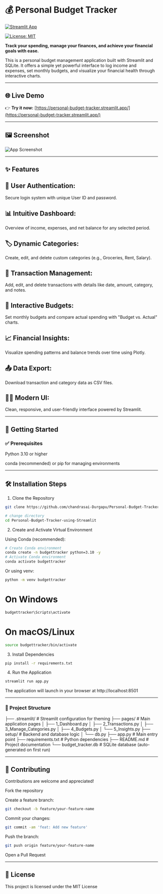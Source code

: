 # 💰 Personal Budget Tracker

[![Streamlit App](https://img.shields.io/badge/Streamlit-Live-green?logo=streamlit)](https://personal-budget-tracker.streamlit.app/)

[![License: MIT](https://img.shields.io/badge/License-MIT-yellow.svg)](https://opensource.org/licenses/MIT)



**Track your spending, manage your finances, and achieve your financial goals with ease.**

This is a personal budget management application built with Streamlit and SQLite. It offers a simple yet powerful interface to log income and expenses, set monthly budgets, and visualize your financial health through interactive charts.

---

## 🌐 Live Demo

👉 **Try it now:** [https://personal-budget-tracker.streamlit.app/](https://personal-budget-tracker.streamlit.app/)

---

## 🖼️ Screenshot

![App Screenshot](https://github.com/<your-username>/<your-repo>/raw/main/assets/screenshot.png)

---

## ✨ Features

## 🔐 User Authentication:
 Secure login system with unique User ID and password.

## 📊 Intuitive Dashboard:
 Overview of income, expenses, and net balance for any selected period.

## 🏷️ Dynamic Categories:
 Create, edit, and delete custom categories (e.g., Groceries, Rent, Salary).

## 💼 Transaction Management:
 Add, edit, and delete transactions with details like date, amount, category, and notes.

## 📆 Interactive Budgets: 
Set monthly budgets and compare actual spending with "Budget vs. Actual" charts.

## 📈 Financial Insights: 
Visualize spending patterns and balance trends over time using Plotly.

## 📤 Data Export: 
Download transaction and category data as CSV files.

## 🧑‍💻 Modern UI: 
Clean, responsive, and user-friendly interface powered by Streamlit.

---

## 🚀 Getting Started
### ✅ Prerequisites

Python 3.10 or higher

conda (recommended) or pip for managing environments

---

## 🛠️ Installation Steps
1. Clone the Repository

```bash
git clone https://github.com/chandrasai-Durgapu/Personal-Budget-Tracker-using-Streamlit.git

```

```bash
# change directory
cd Personal-Budget-Tracker-using-Streamlit
```

2. Create and Activate Virtual Environment

Using Conda (recommended):
```bash
# Create Conda environment
conda create -n budgettracker python=3.10 -y
# Activate Conda environment
conda activate budgettracker
```

Or using venv:

```bash
python -m venv budgettracker
```

# On Windows
```bash
budgettracker\Scripts\activate
```

# On macOS/Linux
```bash
source budgettracker/bin/activate
```

3. Install Dependencies
```bash
pip install -r requirements.txt
```

4. Run the Application
```bash
streamlit run app.py
```


The application will launch in your browser at http://localhost:8501


---

### 📂 Project Structure


├── .streamlit/             # Streamlit configuration for theming
├── pages/                  # Main application pages
│   ├── 1_Dashboard.py
│   ├── 2_Transactions.py
│   ├── 3_Manage_Categories.py
│   ├── 4_Budgets.py
│   └── 5_Insights.py
├── setup/                  # Backend and database logic
│   └── db.py
├── app.py                  # Main entry point
├── requirements.txt        # Python dependencies
├── README.md               # Project documentation
└── budget_tracker.db       # SQLite database (auto-generated on first run)


---

## 🤝 Contributing

Contributions are welcome and appreciated!

Fork the repository

Create a feature branch:
```bash
git checkout -b feature/your-feature-name
```


Commit your changes:
```bash
git commit -am 'feat: Add new feature'
```

Push the branch:
```bash
git push origin feature/your-feature-name
```

Open a Pull Request

---

## 📄 License

This project is licensed under the MIT License